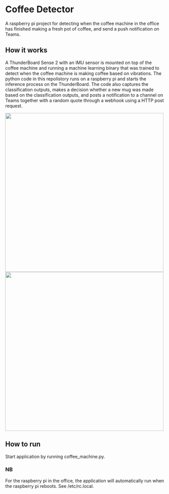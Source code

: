 # Coffee Detector

A raspberry pi project for detecting when the coffee machine in the office has finished making a fresh pot of coffee, and send a push notification on Teams.

## How it works
A ThunderBoard Sense 2 with an IMU sensor is mounted on top of the coffee machine and running a machine learning binary that was trained to detect when the coffee machine is making coffee based on vibrations. The python code in this repolistory runs on a raspberry pi and starts the inference process on the ThunderBoard. The code also captures the classification outputs, makes a decision whether a new mug was made based on the classification outputs, and posts a notification to a channel on Teams together with a random quote through a webhook using a HTTP post request. 

<p float="left">
<img src="https://user-images.githubusercontent.com/55540484/128928454-fc2bdda1-df25-4824-88c4-0e7d9db82f53.jpeg" height="500" />
<img src="https://user-images.githubusercontent.com/55540484/128930365-55340637-a6d4-46ad-887e-c1493c7b1242.jpg" height="500" />
</p>

## How to run

Start application by running coffee_machine.py.

### NB
For the raspberry pi in the office, the application will automatically run when the raspberry pi reboots. 
See /etc/rc.local. 

